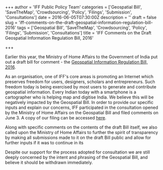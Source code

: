 +++
author = 'IFF Public Policy Team'
categories = ['Geospatial Bill', 'SaveTheMap', 'Crowdsourcing', 'Policy', 'Filings', 'Submission', 'Consultations']
date = 2016-06-05T07:30:00Z
description = ''
draft = false
slug = 'iff-comments-on-the-draft-geospatial-information-regulation-bill-2016'
tags = ['Geospatial Bill', 'SaveTheMap', 'Crowdsourcing', 'Policy', 'Filings', 'Submission', 'Consultations']
title = 'IFF Comments on the Draft Geospatial  Information Regulation Bill, 2016'

+++


Earlier this year, the Ministry of Home Affairs to the Government of India put out a draft bill for comment - the [Geospatial Information Regulation Bill, 2016](http://www.prsindia.org/uploads/media/draft/Draft%20Geospatial%20Bill,%202016.pdf).

As an organisation, one of IFF's core areas is promoting an Internet which preserves freedom for users, designers, scholars and entrepreneurs. Such freedom today is being exercised by most users to generate and contribute geospatial information. Every Indian today with a smartphone is a cartographer who is helping map and digitise India. We believe this will be negatively impacted by the Geospatial Bill. In order to provide our specific inputs and explain our concerns, IFF participated in the consultation opened by the Ministry of Home Affairs on the Geospatial Bill and filed comments on June 3. A copy of our filing can be accessed [here](https://drive.google.com/file/d/0B02_gaIBlvdjaGpENjRtallHcEFrVGRjbW1IYndWUl96VUhZ/view?usp=sharing).

Along with specific comments on the contents of the draft Bill itself, we also called upon the Ministry of Home Affairs to further the spirit of transparency by making all submissions made to it on the draft Bill public and allow for further inputs if it was to continue in its  

Despite our support for the process adopted for consultation we are still deeply concerned by the intent and phrasing of the Geospatial Bill, and believe it should be withdrawn immediately.

